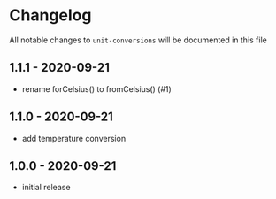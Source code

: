 # Changelog

All notable changes to `unit-conversions` will be documented in this file

## 1.1.1 - 2020-09-21
- rename forCelsius() to fromCelsius() (#1)

## 1.1.0 - 2020-09-21

- add temperature conversion

## 1.0.0 - 2020-09-21

- initial release
